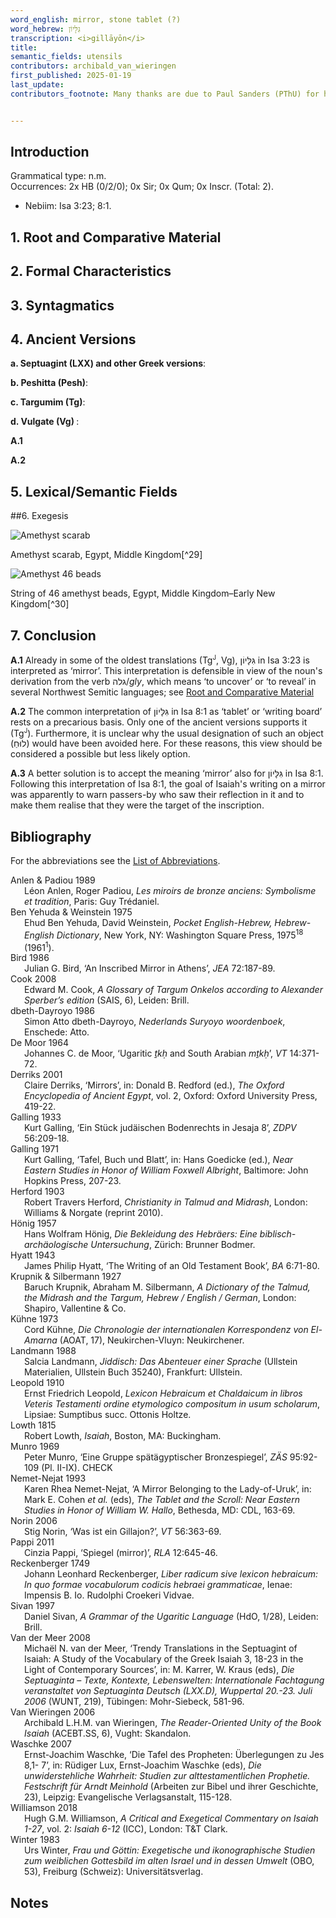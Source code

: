 ```yaml
---
word_english: mirror, stone tablet (?)   
word_hebrew: גִּלָּיוֹן  
transcription: <i>gillāyōn</i>    
title:    
semantic_fields: utensils   
contributors: archibald_van_wieringen   
first_published: 2025-01-19
last_update: 
contributors_footnote: Many thanks are due to Paul Sanders (PThU) for his suggestions.


---
```


<span id="I"></span>
## Introduction

Grammatical type: n.m.  
Occurrences:   2x HB (0/2/0); 0x Sir; 0x Qum; 0x Inscr.  (Total: 2).

* Nebiim: Isa 3:23; 8:1.


<span id="RCM"></span>
## 1. Root and Comparative Material



<span id="FC"></span>
## 2. Formal Characteristics


<span id="Syn"></span>
## 3. Syntagmatics


<span id="AV"></span>
## 4. Ancient Versions



<b>a.</i> Septuagint (LXX) and other Greek versions</b>:


<b>b. Peshitta (Pesh)</b>:


<b>c.</i> Targumim  (Tg)</b>:  


<b>d. Vulgate (Vg) </b>:


<b>A.1</b> 


<b>A.2</b> 


<span id="LSF"></span>
## 5. Lexical/Semantic Fields



<span id="Exe"></span>
##6. Exegesis


![Amethyst scarab](/Users/raymond/Documents/SAHD-Web/sahd/source/photos/scarab.jpg)


Amethyst scarab, Egypt, Middle Kingdom[^29]


![Amethyst 46 beads](/Users/raymond/Documents/SAHD-Web/sahd/source/photos/46beads.jpg)
 
String of 46 amethyst beads, Egypt, Middle Kingdom–Early New Kingdom[^30]


<span id="Con"></span>
## 7. Conclusion

<b>A.1</b> 
Already in some of the oldest translations 
(Tg<sup><small>J</small></sup>, Vg), <span dir="rtl">גִּלָּיוֹן</span> in Isa 3:23 is interpreted as ‘mirror’. This interpretation is defensible in view of the noun's derivation from the verb <span dir="rtl" lang="he">גלה</span>/<i>gly</i>, which means ‘to uncover’ or ‘to reveal’ in several
Northwest Semitic languages; see <a href="#RCM">Root and Comparative Material</a>

<b>A.2</b> 
The common interpretation of <span dir="rtl">גִּלָּיוֹן</span> in Isa 8:1 as ‘tablet’ or ‘writing board’ rests on a precarious basis. Only one of the ancient versions supports it (Tg<sup><small>J</small></sup>). Furthermore, it is unclear why the usual designation of such an object (<span dir="rtl" lang="he">לוּחַ</span>) would have been avoided here. For these reasons, this view should be considered a possible but less likely option.

<b>A.3</b>
A better solution is to accept the meaning ‘mirror’ also for <span dir="rtl">גִּלָּיוֹן</span> in Isa 8:1. Following this interpretation of Isa 8:1, the goal of Isaiah's writing on a mirror was apparently to warn passers-by who saw their reflection in it and to make them realise that they were the target of the inscription. 


## Bibliography

For the abbreviations see the 
<a href="/store/abbreviations/">List of Abbreviations</a>.


<div style="padding-left: 22px; text-indent: -22px;">
Anlen & Padiou 1989<br>    
Léon Anlen, Roger Padiou, 
<i>Les miroirs de bronze anciens: Symbolisme et tradition</i>, Paris: Guy Trédaniel.
	</div>

<div style="padding-left: 22px; text-indent: -22px;">
Ben Yehuda & Weinstein 1975<br>    
Ehud Ben Yehuda, David Weinstein, 
<i>Pocket English-Hebrew, Hebrew-English Dictionary</i>, New York, NY: Washington Square Press, 1975<sup>18</sup> (1961<sup>1</sup>).
	</div>


<div style="padding-left: 22px; text-indent: -22px;">
Bird 1986<br>
Julian G. Bird, ‘An Inscribed Mirror in Athens’, 
<i>JEA</i> 72:187-89.
	</div>

<div style="padding-left: 22px; text-indent: -22px;">
Cook 2008<br>    
Edward M. Cook, 
<i>A Glossary of Targum Onkelos according to Alexander Sperber’s edition</i> (SAIS, 6), Leiden: Brill.
	</div>

<div style="padding-left: 22px; text-indent: -22px;">
dbeth-Dayroyo 1986<br>    
Simon Atto dbeth-Dayroyo, 
<i>Nederlands Suryoyo woordenboek</i>, Enschede: Atto.
	</div>

<div style="padding-left: 22px; text-indent: -22px;">
De Moor 1964<br>
Johannes C. de Moor, 
‘Ugaritic <i>ṯkḥ</i> and South Arabian <i>mṯkḥ</i>’, 
<i>VT</i> 14:371-72.
	</div>

<div style="padding-left: 22px; text-indent: -22px;">
Derriks 2001<br>
Claire Derriks, ‘Mirrors’,
in: Donald B. Redford (ed.), 
<i>The Oxford Encyclopedia of Ancient Egypt</i>, vol. 2, Oxford: Oxford University Press, 419-22.
	</div>

<div style="padding-left: 22px; text-indent: -22px;">
Galling 1933<br>
Kurt Galling, ‘Ein Stück judäischen Bodenrechts in Jesaja 8’, 
<i>ZDPV</i> 56:209-18.
	</div>

<div style="padding-left: 22px; text-indent: -22px;">
Galling 1971<br>
Kurt Galling, ‘Tafel, Buch und Blatt’, in:
Hans Goedicke (ed.),
<i>Near Eastern Studies in Honor of William Foxwell Albright</i>, Baltimore: John Hopkins Press, 207-23.
	</div>

<div style="padding-left: 22px; text-indent: -22px;">
Herford 1903<br>   
Robert Travers Herford, 
<i>Christianity in Talmud and Midrash</i>, London: Williams & Norgate (reprint 2010).
	</div>

<div style="padding-left: 22px; text-indent: -22px;">
Hönig 1957<br>    
Hans Wolfram Hönig, 
<i>Die Bekleidung des Hebräers: Eine biblisch-archäologische Untersuchung</i>, Zürich: Brunner Bodmer.
	</div>

<div style="padding-left: 22px; text-indent: -22px;">
Hyatt 1943<br>
James Philip Hyatt, ‘The Writing of an Old Testament Book’, 
<i>BA</i> 6:71-80.
	</div>

<div style="padding-left: 22px; text-indent: -22px;">
Krupnik & Silbermann 1927<br>    
Baruch Krupnik, Abraham M. Silbermann, 
<i>A Dictionary of the Talmud, the Midrash and the Targum, Hebrew / English / German</i>, London: Shapiro, Vallentine & Co.
	</div>

<div style="padding-left: 22px; text-indent: -22px;">
Kühne 1973<br>    
Cord Kühne, 
<i>Die Chronologie der internationalen Korrespondenz von El-Amarna</i> (AOAT, 17), Neukirchen-Vluyn: Neukirchener.
	</div>

<div style="padding-left: 22px; text-indent: -22px;">
Landmann 1988<br>    
Salcia Landmann, 
<i>Jiddisch: Das Abenteuer einer Sprache</i>
(Ullstein Materialien, Ullstein Buch 35240), Frankfurt: Ullstein.
	</div>

<div style="padding-left: 22px; text-indent: -22px;">
Leopold 1910<br>    
Ernst Friedrich Leopold, 
<i>Lexicon Hebraicum et Chaldaicum in libros Veteris Testamenti ordine etymologico compositum in usum scholarum</i>, Lipsiae: Sumptibus succ. Ottonis Holtze.
	</div>

<div style="padding-left: 22px; text-indent: -22px;">
Lowth 1815<br>    
Robert Lowth, 
<i>Isaiah</i>, Boston, MA: Buckingham.
	</div>

<div style="padding-left: 22px; text-indent: -22px;">
Munro 1969<br>
Peter Munro, 
‘Eine Gruppe spätägyptischer Bronzespiegel’, 
<i>ZÄS</i> 95:92-109 (Pl. II-IX). CHECK
	</div>

<div style="padding-left: 22px; text-indent: -22px;">
Nemet-Nejat 1993<br>
Karen Rhea Nemet-Nejat, 
‘A Mirror Belonging to the Lady-of-Uruk’,
in: Mark E. Cohen <i>et al.</i> (eds), 
<i>The Tablet and the Scroll: Near Eastern Studies in Honor of William W. Hallo</i>,  Bethesda, MD: CDL, 163-69.
	</div>

<div style="padding-left: 22px; text-indent: -22px;">
Norin 2006<br>
Stig Norin, ‘Was ist ein Gillajon?’, 
<i>VT</i> 56:363-69.
	</div>

<div style="padding-left: 22px; text-indent: -22px;">
Pappi 2011<br>
Cinzia Pappi, ‘Spiegel (mirror)’, 
<i>RLA</i> 12:645-46.
	</div>


<div style="padding-left: 22px; text-indent: -22px;">
Reckenberger 1749<br>    
Johann Leonhard Reckenberger, 
<i>Liber radicum sive lexicon hebraicum: In quo formae vocabulorum codicis hebraei grammaticae</i>, Ienae: Impensis B. Io. Rudolphi Croekeri Vidvae.
	</div>

<div style="padding-left: 22px; text-indent: -22px;">
Sivan 1997<br>
Daniel Sivan,
<i>A Grammar of the Ugaritic Language</i> (HdO, 1/28), Leiden: Brill.
	</div>

<div style="padding-left: 22px; text-indent: -22px;">
Van der Meer 2008 <br>
Michaël N. van der Meer, ‘Trendy Translations in the Septuagint of Isaiah: A Study of the Vocabulary of the Greek Isaiah 3, 18-23 
in the Light of Contemporary Sources’, in:
M. Karrer, W. Kraus (eds), <i>Die Septuaginta – Texte, Kontexte, Lebenswelten: 
Internationale Fachtagung veranstaltet von Septuaginta Deutsch (LXX.D), Wuppertal 20.-23. Juli 2006</i> (WUNT, 219), Tübingen: Mohr-Siebeck, 581-96.
</div>
	
<div style="padding-left: 22px; text-indent: -22px;">
Van Wieringen 2006<br>    
Archibald L.H.M. van Wieringen, 
<i>The Reader-Oriented Unity of the Book Isaiah</i> (ACEBT.SS, 6), Vught: Skandalon.
	</div>

<div style="padding-left: 22px; text-indent: -22px;">
Waschke 2007<br>
Ernst-Joachim Waschke, ‘Die Tafel des Propheten: Überlegungen zu Jes 8,1- 7’,
in: Rüdiger Lux, Ernst-Joachim Waschke (eds),
<i>Die unwiderstehliche Wahrheit: Studien zur alttestamentlichen Prophetie. Festschrift für Arndt Meinhold</i> (Arbeiten zur Bibel und ihrer Geschichte, 23),
Leipzig: Evangelische Verlagsanstalt, 115-128.
	</div>

<div style="padding-left: 22px; text-indent: -22px;">
Williamson 2018<br>    
Hugh G.M. Williamson, 
<i>A Critical and Exegetical Commentary on Isaiah 1-27</i>, vol. 2: <i>Isaiah 6-12</i> (ICC), 
London: T&T Clark. 
	</div>


<div style="padding-left: 22px; text-indent: -22px;">
Winter 1983<br>    
Urs Winter, 
<i>Frau und Göttin: Exegetische und ikonographische Studien zum weiblichen Gottesbild im alten Israel und in dessen Umwelt</i> (OBO, 53),
Freiburg (Schweiz): Universitätsverlag.
	</div>





## Notes 

[^1]: 
